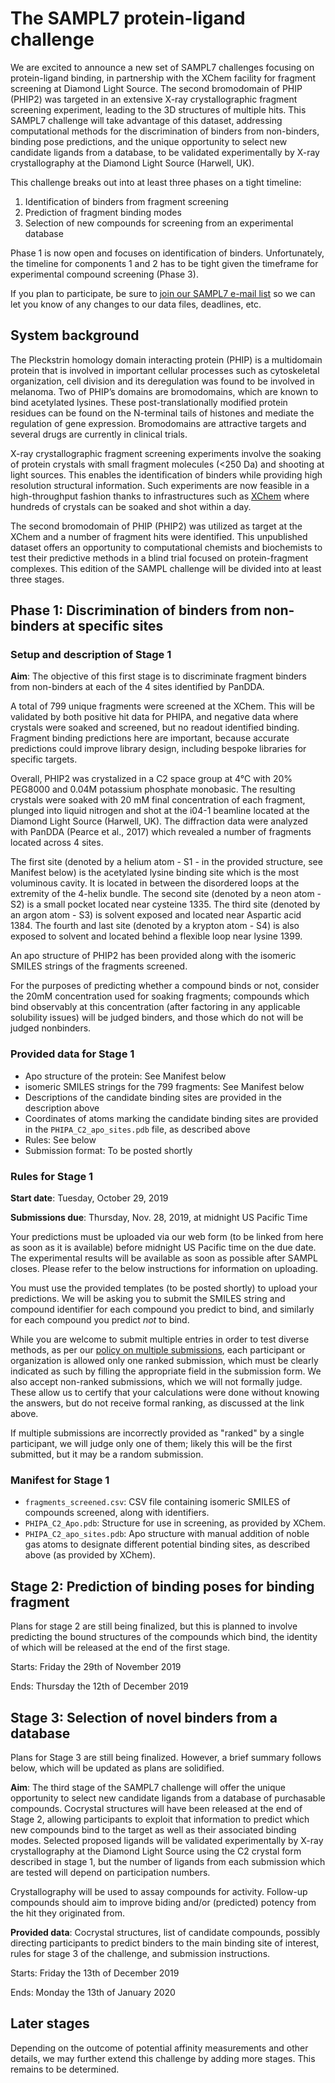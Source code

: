 # The SAMPL7 protein-ligand challenge

We are excited to announce a new set of SAMPL7 challenges focusing on protein-ligand binding, in partnership with the XChem facility for fragment screening at Diamond Light Source. The second bromodomain of PHIP (PHIP2) was targeted in an extensive X-ray crystallographic fragment screening experiment, leading to the 3D structures of multiple hits. This SAMPL7 challenge will take advantage of this dataset, addressing computational methods for the discrimination of binders from non-binders, binding pose predictions, and the unique opportunity to select new candidate ligands from a database, to be validated experimentally by X-ray crystallography at the Diamond Light Source (Harwell, UK).   

This challenge breaks out into at least three phases on a tight timeline:
1) Identification of binders from fragment screening
2) Prediction of fragment binding modes
3) Selection of new compounds for screening from an experimental database

Phase 1 is now open and focuses on identification of binders. Unfortunately, the timeline for components 1 and 2 has to be tight given the timeframe for experimental compound screening (Phase 3).

If you plan to participate, be sure to [join our SAMPL7 e-mail list](https://drugdesigndata.us19.list-manage.com/subscribe?u=8181f49f8d2daca876bc86225&id=44c32db76e) so we can let you know of any changes to our data files, deadlines, etc.

## System background

The Pleckstrin homology domain interacting protein (PHIP) is a multidomain protein that is involved in important cellular processes such as cytoskeletal organization, cell division and its deregulation was found to be involved in melanoma. Two of PHIP’s domains are bromodomains, which are known to bind acetylated lysines. These post-translationally modified protein residues can be found on the N-terminal tails of histones and mediate the regulation of gene expression. Bromodomains are attractive targets and several drugs are currently in clinical trials.

X-ray crystallographic fragment screening experiments involve the soaking of protein crystals with small fragment molecules (<250 Da) and shooting at light sources. This enables the identification of binders while providing high resolution structural information. Such experiments are now feasible in a high-throughput fashion thanks to infrastructures such as [XChem](https://www.diamond.ac.uk/Instruments/Mx/Fragment-Screening.html) where hundreds of crystals can be soaked and shot within a day.

The second bromodomain of PHIP (PHIP2) was utilized as target at the XChem and a number of fragment hits were identified. This unpublished dataset offers an opportunity to computational chemists and biochemists to test their predictive methods in a blind trial focused on protein-fragment complexes. This edition of the SAMPL challenge will be divided into at least three stages.

## Phase 1: Discrimination of binders from non-binders at specific sites

### Setup and description of Stage 1

**Aim**: The objective of this first stage is to discriminate fragment binders from non-binders at each of the 4 sites identified by PanDDA.

A total of 799 unique fragments were screened at the XChem. This will be validated by both positive hit data for PHIPA, and negative data where crystals were soaked and screened, but no readout identified binding.
Fragment binding predictions here are important, because accurate predictions could improve library design, including bespoke libraries for specific targets.

Overall, PHIP2 was crystalized in a C2 space group at 4°C with 20% PEG8000 and 0.04M potassium phosphate monobasic.
The resulting crystals were soaked with 20 mM final concentration of each fragment, plunged into liquid nitrogen and shot at the i04-1 beamline located at the Diamond Light Source (Harwell, UK).
The diffraction data were analyzed with PanDDA (Pearce et al., 2017) which revealed a number of fragments located across 4 sites.

The first site (denoted by a helium atom - S1 - in the provided structure, see Manifest below) is the acetylated lysine binding site which is the most voluminous cavity.
It is located in between the disordered loops at the extremity  of the 4-helix bundle.
The second site (denoted by a neon atom - S2) is a small pocket located near cysteine 1335. The third site (denoted by an argon atom - S3) is solvent exposed and located near Aspartic acid 1384.
The fourth and last site (denoted by a krypton atom - S4) is also exposed to solvent and located behind a flexible loop near lysine 1399.

An apo structure of PHIP2 has been provided along with the isomeric SMILES strings of the fragments screened.

For the purposes of predicting whether a compound binds or not, consider the 20mM concentration used for soaking fragments; compounds which bind observably at this concentration (after factoring in any applicable solubility issues) will be judged binders, and those which do not will be judged nonbinders.

### Provided data for Stage 1
- Apo structure of the protein: See Manifest below
- isomeric SMILES strings for the 799 fragments: See Manifest below
- Descriptions of the candidate binding sites are provided in the description above
- Coordinates of atoms marking the candidate binding sites are provided in the `PHIPA_C2_apo_sites.pdb` file, as described above
- Rules: See below
- Submission format: To be posted shortly

### Rules for Stage 1

**Start date**: Tuesday, October 29, 2019

**Submissions due**: Thursday, Nov. 28, 2019, at midnight US Pacific Time

Your predictions must be uploaded via our web form (to be linked from here as soon as it is available) before midnight US Pacific time on the due date. The experimental results will be available as soon as possible after SAMPL closes. Please refer to the below instructions for information on uploading.

You must use the provided templates (to be posted shortly) to upload your predictions. We will be asking you to submit the SMILES string and compound identifier for each compound you predict to bind, and similarly for each compound you predict *not* to bind.

While you are welcome to submit multiple entries in order to test diverse methods, as per our [policy on multiple submissions](https://samplchallenges.github.io/roadmap/submissions/), each participant or organization is allowed only one ranked submission, which must be clearly indicated as such by filling the appropriate field in the submission form. We also accept non-ranked submissions, which we will not formally judge. These allow us to certify that your calculations were done without knowing the answers, but do not receive formal ranking, as discussed at the link above.

If multiple submissions are incorrectly provided as "ranked" by a single participant, we will judge only one of them; likely this will be the first submitted, but it may be a random submission.

### Manifest for Stage 1
- `fragments_screened.csv`: CSV file containing isomeric SMILES of compounds screened, along with identifiers.
- `PHIPA_C2_Apo.pdb`: Structure for use in screening, as provided by XChem.
- `PHIPA_C2_apo_sites.pdb`: Apo structure with manual addition of noble gas atoms to designate different potential binding sites, as described above (as provided by XChem).



## Stage 2: Prediction of binding poses for binding fragment

Plans for stage 2 are still being finalized, but this is planned to involve predicting the bound structures of the compounds which bind, the identity of which will be released at the end of the first stage.

Starts: Friday the 29th of November 2019

Ends:  Thursday the 12th of December 2019

## Stage 3: Selection of novel binders from a database

Plans for Stage 3 are still being finalized. However, a brief summary follows below, which will be updated as plans are solidified.

**Aim**: The third stage of the SAMPL7 challenge will offer the unique opportunity to select new candidate ligands from a database of purchasable compounds. Cocrystal structures will have been released at the end of Stage 2, allowing participants to exploit that information to predict which new compounds bind to the target as well as their associated binding modes. Selected proposed ligands will be validated experimentally by X-ray crystallography at the Diamond Light Source using the C2 crystal form described in stage 1, but the number of ligands from each submission which are tested will depend on participation numbers.

Crystallography will be used to assay compounds for activity. Follow-up compounds should aim to improve biding and/or (predicted) potency from the hit they originated from.

**Provided data**: Cocrystal structures, list of candidate compounds, possibly directing participants to predict binders to the main binding site of interest, rules for stage 3 of the challenge, and submission instructions.

Starts: Friday the 13th of December 2019

Ends:  Monday the 13th of January 2020


## Later stages

Depending on the outcome of potential affinity measurements and other details, we may further extend this challenge by adding more stages. This remains to be determined.
